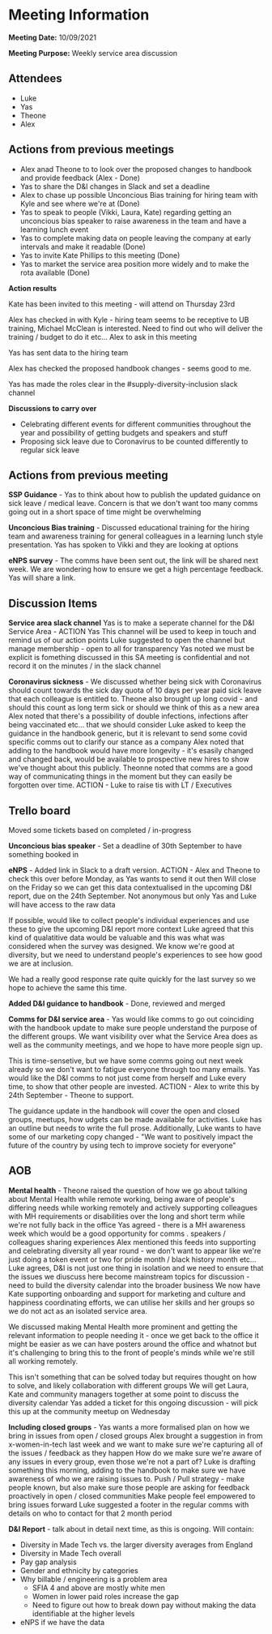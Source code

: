 # Meeting Information

**Meeting Date:** 10/09/2021

**Meeting Purpose:** Weekly service area discussion

## Attendees

- Luke
- Yas
- Theone
- Alex

## Actions from previous meetings

- Alex anad Theone to to look over the proposed changes to handbook and provide feedback (Alex - Done)
- Yas to share the D&I changes in Slack and set a deadline
- Alex to chase up possible Unconcious Bias training for hiring team with Kyle and see where we're at (Done)
- Yas to speak to people (Vikki, Laura, Kate) regarding getting an unconcious bias speaker to raise awareness in the team and have a learning lunch event
- Yas to complete making data on people leaving the company at early intervals and make it readable (Done)
- Yas to invite Kate Phillips to this meeting (Done)
- Yas to market the service area position more widely and to make the rota available (Done)

**Action results**

Kate has been invited to this meeting - will attend on Thursday 23rd

Alex has checked in with Kyle - hiring team seems to be receptive to UB training, Michael McClean is interested. Need to find out who will deliver the training / budget to do it etc... Alex to ask in this meeting

Yas has sent data to the hiring team

Alex has checked the proposed handbook changes - seems good to me.

Yas has made the roles clear in the #supply-diversity-inclusion slack channel

**Discussions to carry over**

- Celebrating different events for different communities throughout the year and possibility of getting budgets and speakers and stuff
- Proposing sick leave due to Coronavirus to be counted differently to regular sick leave

## Actions from previous meeting

**SSP Guidance** - Yas to think about how to publish the updated guidance on sick leave / medical leave. Concern is that we don't want too many comms going out in a short space of time might be overwhelming

**Unconcious Bias training** - Discussed educational training for the hiring team and awareness training for general colleagues in a learning lunch style presentation. Yas has spoken to Vikki and they are looking at options

**eNPS survey** - The comms have been sent out, the link will be shared next week. We are wondering how to ensure we get a high percentage feedback. Yas will share a link.

## Discussion Items

**Service area slack channel** Yas is to make a seperate channel for the D&I Service Area - ACTION Yas
This channel will be used to keep in touch and remind us of our action points
Luke suggested to open the channel but manage membership - open to all for transparency
Yas noted we must be explicit is fomething discussed in this SA meeting is confidential and not record it on the minutes / in the slack channel


**Coronavirus sickness** - We discussed whether being sick with Coronavirus should count towards the sick day quota of 10 days per year paid sick leave that each colleague is entitled to.
Theone also brought up long covid - and should this count as long term sick or should we think of this as a new area
Alex noted that there's a possibility of double infections, infections after being vaccinated etc... that we should consider
Luke asked to keep the guidance in the handbook generic, but it is relevant to send some covid specific comms out to clarify our stance as a company
Alex noted that adding to the handbook would have more longevity - it's esasily changed and changed back, would be available to prospective new hires to show we've thought about this publicly. Theonne noted that comms are a good way of communicating things in the moment but they can easily be forgotten over time.
ACTION - Luke to raise tis with LT / Executives

## Trello board

Moved some tickets based on completed / in-progress

**Unconcious bias speaker** - Set a deadline of 30th September to have something booked in

**eNPS** - Added link in Slack to a draft version.
ACTION - Alex and Theone to check this over before Monday, as Yas wants to send it out then
Will close on the Friday so we can get this data contextualised in the upcoming D&I report, due on the 24th September. Not anonymous but only Yas and Luke will have access to the raw data

If possible, would like to collect people's individual experiences and use these to give the upcoming D&I report more context
Luke agreed that this kind of qualatitive data would be valuable and this was what was considered when the survey was designed. We know we're good at diversity, but we need to understand people's experiences to see how good we are at inclusion.

We had a really good response rate quite quickly for the last survey so we hope to achieve the same this time.

**Added D&I guidance to handbook** - Done, reviewed and merged

**Comms for D&I service area** - Yas would like comms to go out coinciding with the handbook update to make sure people understand the purpose of the different groups. We want visibility over what the Service Area does as well as the community meetings, and we hope to have more people sign up.

This is time-sensetive, but we have some comms going out next week already so we don't want to fatigue everyone through too many emails. Yas would like the D&I comms to not just come from herself and Luke every time, to show that other people are invested.
ACTION - Alex to write this by 24th September - Theone to support.

The guidance update in the handbook will cover the open and closed groups, meetups, how udgets can be made available for activities. Luke has an outline but needs to write the full prose.
Additionally, Luke wants to have some of our marketing copy changed - "We want to positively impact the future of the country by using tech to improve society for everyone"

## AOB

**Mental health** - Theone raised the question of how we go about talking about Mental Health while remote working, being aware of people's differing needs while working remotely and actively supporting colleagues with MH requirements or disabilities over the long and short term while we're not fully back in the office
Yas agreed - there is a MH awareness week which would be a good opportunity for comms . speakers / colleagues sharing experiences
Alex mentioned this feeds into supporting and celebrating diversity all year round - we don't want to appear like we're just doing a token event or two for pride month / black history month etc...
Luke agrees, D&I is not just one thing in isolation and we need to ensure that the issues we diuscuss here become mainstream topics for discussion - need to build the diversity calendar into the broader business
We now have Kate supporting onboarding and support for marketing and culture and happiness coordinating efforts, we can utilise her skills and her groups so we do not act as an isolated service area.

We discussed making Mental Health more prominent and getting the relevant information to people needing it - once we get back to the office it might be easier as we can have posters around the office and whatnot but it's challenging to bring this to the front of people's minds while we're still all working remotely.

This isn't something that can be solved today but requires thought on how to solve, and likely collaboration with different groups
We will get Laura, Kate and community managers together at some point to discuss the diversity calendar
Yas added a ticket for this ongoing discussion - will pick this up at the community meetup on Wednesday

**Including closed groups** - Yas wants a more formalised plan on how we bring in issues from open / closed groups
Alex brought a suggestion in from x-women-in-tech last week and we want to make sure we're capturing all of the issues / feedback as they happen
How do we make sure we're aware of any issues in every group, even those we're not a part of?
Luke is drafting something this morning, adding to the handbook to make sure we have awareness of who we are raising issues to.
    Push / Pull strategy - make people known, but also make sure those people are asking for feedback proactively in open / closed communities
Make people feel empowered to bring issues forward
Luke suggested a footer in the regular comms with details on who to contact for that 2 month period

**D&I Report** - talk about in detail next time, as this is ongoing. Will contain:
- Diversity in Made Tech vs. the larger diversity averages from England
- Diversity in Made Tech overall
- Pay gap analysis
- Gender and ethnicity by categories
- Why billable / engineering is a problem area
    - SFIA 4 and above are mostly white men
    - Women in lower paid roles increase the gap
    - Need to figure out how to break down pay without making the data identifiable at the higher levels
- eNPS if we have the data
